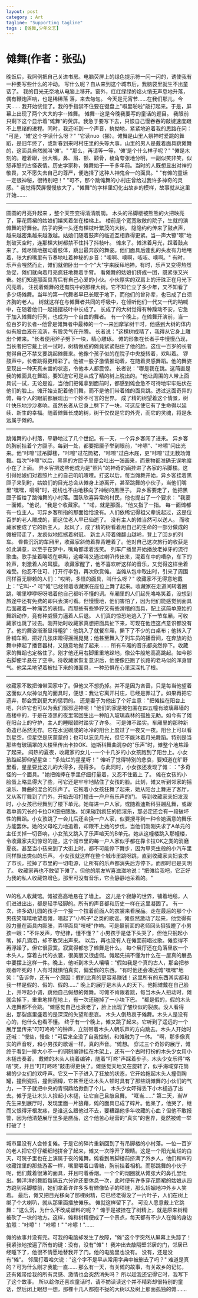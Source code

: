 ```yaml
---
layout: post
category : Art
tagline: "Supporting tagline"
tags : [傩舞,少年文艺]
---
```

# 傩舞(作者：张弘)
晚饭后，我照例把自己关进书房。电脑荧屏上的绿色提示符一闪一闪的，诱使我有一种要写些什么的冲动。
写什么呢？自从来到这个城市后，我脑袋里就生不出童话了。 
我的目光无奈地从电脑上移开。窗外，红红绿绿的焰火悄无声息地升落，偶有鞭炮声响，也是稀稀落 落，来去匆匆。 今天是元宵节……在我们那儿，今天…… 
我开始恍惚了。我的手指禁不住要在键盘上"噼里啪啦"敲打起来。于是，屏幕上出现了两个大大的字--傩舞。 
傩舞--这是今晚我要写的童话的题目。 
我眼前只剩下这个显示着"傩舞"的荧屏。我急于要写下去，只恨自己慢吞吞的敲键速度跟不上思绪的进程。同时，我还听到一个声音，执拗地，紧紧地追着我的思路在问： 
"可是，'傩'这个字读什么呀？" 
"它读nuo（挪）。傩舞是山里人祭神时爱跳的舞蹈，是旧年终了，或新春到来时村庄里的头等大事。山里的男人是戴着面具跳傩舞的，这面具自然就叫'傩'。" 
"那么，再请等一等，'傩'是个什么样子呢？" 
"傩是木刻的。瞪着眼，张大嘴，鼻、眉、额、颧骨，棱角夸张地分明，一副似笑非笑，似怒非怒的古怪表情。历史学家称，傩舞始于一千多年前。当时的人既想显出对神的敬畏，又不愿失去自己的尊严，便选择了这种人神鬼合一的面具。" 
"有傩的童话一定很神秘，很特别吧！" 
"可不，那个跳傩舞的小村庄曾给过我许多神奇的灵感。" 
我觉得荧屏慢慢放大了，"傩舞"的字样里幻化出故乡的模样，故事就从这里开始……. 
 
***
圆圆的月亮升起来 ，整个天空变得清清朗朗。 
木头的吊脚楼被熊熊的火把映亮了，穿花筒裙的姑娘们嬉笑着坐在楼梯上。 
楼前是个宽宽敞敞的院子，生就的演傩舞的好舞台。院子的另一头还有棵枝叶繁茂的大树。 
隐隐约约传来了鼓点声，越来越密集越来越激越。姑娘们随着鼓声的临近互相靠得更紧。当一声大镲"嚓"地划破天空时，连那棵大树都禁不住抖了抖枝叶。 
傩来了。傩沐着月光，踩着鼓点来了。傩尽情地摆动着肢体，跳出最奔放的舞姿。他们面具后蓬乱的头发有力地甩着，张大的嘴里有节奏地吐着神秘的乡音："噢啊、噢啊，咳咳、噢啊。" 
有时，乐声会嘎然而止，傩们就俯卧出一个个"大"字来膜拜地神。有时，乐声又变得热烈急促，傩们就向着月亮疯狂地舞着手臂。 
看傩舞的姑娘们挤成一团，既紧张又兴奋。她们知道那面具背后有自己心爱的小伙。小伙厚实的双肩上的汗珠正在月光下闪亮着。 
注视着傩舞的还有院中的那棵大树。它不知伫立了多少年，又不知看了多少场傩舞。当年的第一代舞者早已长眠于地下，而他们的曾孙辈，也已成了白须齐胸的老人。 
树就这样在与傩舞者共同的呼吸中，在倾听他们一代又一代的呐喊中，在随着他们一起摇摆枝叶中长成了。 
长成了的大树觉得有种躁动不安，它急于加入傩舞的行列，也成为一个自由的舞者。 
有一个晚上，在傩舞开演前，当一位百岁的长者--他曾是傩舞者中最棒的一个--来回摩挲树干时，他感到大树的体内似有股血液在流淌，有股灵气在升腾。 
长者说："这棵树成精了，我得从它身上雕出个傩来。"长者便用斧子劈下一块，精心雕琢。 
傩的形象在长者手中慢慢凸现，当长者把它戴上试一试时，树精做成的傩竟紧紧贴住了他的脸。这位一百岁的长者觉得自己不禁又要跳起傩舞来。他像个孩子似的在院子中央旋转着，欢叫着。 
锣鼓声中，长者跳得更精彩了。他被一股子激情推动着，在随着灵感舞蹈。他的舞姿呈现出一种天真未凿的状态，令他本人都震惊。 
长者说："哪是我在跳。这简直是我的傩面具在舞蹈。要知道它可是从成了精的树上脱出的。"他让周围的人带上面具试一试，无论是谁，当他们把傩拿到面前时，都感到傩会急不可待地牢牢贴伏在他们的脸上。傩开始支配着他们舞，而不是他们带着傩的面具跳。透过这面奇异的傩，每个人的眼前都展现出一个妙不可言的世界。 
成了精的树望着这个情景，树叶快乐地沙沙奏响。虽然长者从它身上劈下了一块，可这反使它有了生命得以延续、新生的幸福。随着傩舞长成的树，树干仅仅是它的外壳，而它的灵魂，将是永远属于傩的。 
 
***
跳傩舞的小村落，平静地过了几个世纪。有一天，一个异乡客闯了进来。 
异乡客的胸前挂着个方匣子。每到一处，都要把匣子举到眼前，"咔嚓"、"咔嚓"闪出光来。他"咔嚓"过吊脚楼，"咔嚓"过花筒裙，"咔嚓"过白木屐，更"咔嚓"过无数场傩舞。每次"咔嚓"以后，黑黑的方匣子里便会吐出一张画来，而景物都准确无误地缩小在了上面。 
异乡客把这些他成为是"照片"的神奇的画挂进了各家的吊脚楼。这引得姑娘们对着照片上的自己叽叽喳喳。打这以后，每当傩舞开始，异乡客挂着黑匣子来到时，姑娘们的目光总会从傩身上游离开，甚至跳舞的小伙子，当他们嘴里"嘿嘿，嗬嗬"时，视线也不由地移向了神秘的黑匣子。 
异乡客要走了，他把黑匣子留给了跳傩舞的小村落。面队欣喜异常的村民，他也提出了一个要求： 
"我要一面傩。"他说，"我是个收藏家。" 
"喏，就是那面。"他又指了一指。 
每一面傩都有一位主人。可异乡客所指的那面恰恰没有。人们依稀记得祖父辈说起过，这是位百岁的老人雕成的，而这位老人早已仙逝了。 
没有主人的傩当然可以送人。 
而收藏家便成了它的新主人。 
起风了，成了精的树看着用自己的生命的一部分做成的傩被带走了，发疯似地摇撼着树冠。 
新主人带着傩翻山越岭，登上了回乡的列车。 
昏昏沉沉的车厢里，收藏家斜倚着靠背睡着了。他对自己这次旅行的收获是如此满意，以至于在梦中，嘴角都漾着浅笑。 
列车广播里开始播放老掉牙的流行歌曲。歌手扯着喉咙在嘶叫，这嘶叫又通过喇叭传出来，混着车中的嘈杂，车下的轮声，刺激着人的耳膜。 
收藏家醒了，他不喜欢听这样的音乐，又觉得这样坐着难受。他忍不住可、打开行李包，再次欣赏傩。 
当傩从包中取出时，引来了周围同样百无聊赖的人们："哎哟，多怪的面具，叫什么呀？" 
收藏家不无得意地戴上："它叫--" 
可"傩"已经领着收藏家在座位上舞了起来。收藏家在走道间转着圈跳，嘴里咿咿呀呀唱着他自己都听不懂的词。车厢里的人们起先咯咯笑着，没想到旅途中还有免费的即兴表演可看。但慢慢地，他们害怕了，因为他们能感觉到面具后面藏着一种痛苦的表情。而那些有些狰狞又有些滑稽的面具，配上这简单原始的舞蹈动作，竟有种威慑力逼着人后退。 
人们真的惊恐地逃入了下一节车厢，可收藏家也跳了过去。刚开始时收藏家真想把面具扯下来，可现在他连这点意识都没有了。他的舞姿渐渐显得粗犷：他跳入了就餐车厢，撕下了不少的白桌布；他转入了卧铺车厢，把好几张床蹬得摇摇晃晃；他甚至舞入了列车员的播音间，在奔放的劲舞中捧起了播音器材，又随意地抛了起来……. 
所有车厢的音乐都突然停下。收藏家的舞蹈也定格住了。刚才他还用右脚重重地跺地，像公牛般地高高跳起。如今那右脚便半悬在了空中。待收藏家恢复意识后，他便像匹跑了长路的老马似的浑身冒气。他呆呆地望着被扯下来的傩面具，一种恐惧在心里深深扎了根。 
 
***
收藏家不敢把傩带回家中了。但他又不想扔掉。并不是因为吝啬，只是每当他望着这面似人似神似鬼的面具时，便想：我让它离开村庄，已经是罪过了。如果再把它遗弃，那会受到更大的惩罚的。 
还是妻子为他出了个好主意："把傩挂在阳台上吧，兴许它也可以为我们驱邪迎神呢！"他们的家是被包围在四五幢有玻璃幕墙的高楼中的，于是在漆黑的夜里常回生出一种陷入玻璃森林的孤独无助。如今有了傩在阳台上的守护，主人的睡眠顿时踏实了许多。 
可是傩不踏实。车厢里的那种新奇造已荡然无存。它在水泥砌成的冰冷的阳台上度过了一夜又一夜。阳台上可以看到星空，但星空是灰蒙蒙的；也可以忘见月光，但它不能沐着月光舞蹈。特别是当那些有玻璃罩的大楼里传出卡拉OK、迪斯科舞曲混杂的"乐声"时，傩整个地焦躁了起来。 
闷热的夏夜，收藏家的女儿--一个十几岁的小女孩跑到了阳台上。小女孩踮起脚仰望星空："多灿烂的星星呀！" 
傩听了觉得特别的悲哀，要知道在旷野里看，星星要比这儿的大得多，亮得多。 
与此同时，小女孩还发现了傩：："多奇怪的一个面具。"她把傩捧在手里仔细打量着，又忍不住戴上 
了。 
傩在女孩的小脸蛋上略显得大了些，可它还是牢牢地贴住了女孩的脸。此刻，傩又听到邻家的摇滚乐、舞曲的混合的乐声了。它拖着小女孩狂舞了起来，她从阳台上舞进了客厅，又从客厅舞到了门外，开始去叩打撞击一户户有乐声的门。 
等到收藏家夫妇发现时，小女孩已经舞到了楼下单元。她每进一户人家，或随着迪斯科狂蹦乱舞，或跟着单调冗长的卡拉OK细扭腰肢。如果碰到疯狂的摇滚乐，那必定还会有一段破坏性的舞蹈。小女孩跳了一会儿后还会换一户人家，似要搜寻到一种令她满意的舞乐方能罢休。她的父母吃力地追着，却跟不上她的步伐，当他们刚刚央求了A单元的主任关掉一切音响，小女孩又跳入了乐声喧天的B单元。她从这幢楼跳入那幢楼，令收藏家夫妇惊讶的是，这个城市里的每一户人家似乎都在靠卡拉OK之类的消磨夏夜。甚至当小孩来到了大街上时，都不可能停下舞步，因为甲壳虫般的小汽车里同样飘出类似的乐声。 
小女孩就这样在整个城市里跳呀跳，直到收藏家夫妇哀求了市长，拉掉了市里的一切电源，让所有的乐声都消失后方停下。而那时已是天明了。 
收藏家再也不敢留下傩了。但他的朋友W喜滋滋地说："把傩给我吧，它正好为我的私人收藏馆增色，那里可没有音乐，它会静静地呆着的。" 
 
***
W的私人收藏馆。傩被高高地悬在了墙上。 
这儿是个寂静的世界，铺着地毯，人们进进出出，都是轻手轻脚的。所有的声音都和历史一样在这里凝固了。 
有一次，许多幼儿园的孩子一个接一个拉着前面人的衣裳来看展品。走在最后的那个小男孩笑嘻嘻地望着傩，唱起了"小鸭子"之类的歌谣。傩忽然激动了起来，他觉得有股力量在面具内膨胀，弄得面具"吱吱"作响。可是最前面的老师回头狠狠瞪了小男孩一眼："不许发声，守纪律，懂不懂？" 
小男孩于是低下头哭了，但他只抿起小嘴，掉几滴泪，却不敢哭出声来。 
以后，再也没有人在傩面前唱过歌。傩变得不再浮躁了。但它很寂寞。寂寞得都忘了傩舞是什么。 
每个展厅还在角落里放一个木头人，穿着古代的衣裳，很美丽又很虚假。傩起先搞不懂为什么在一屋真的展品中要摆上这样一件。晚上，他听到木头人嚷嚷："假如我是个真的古人，那会把参观者吓死的！人有时就惧怕真实，偏爱假的东西。"有时他还会凑近傩"嘿嘿"地笑："告诉你，还有一个原因：假的比真的更容易赚钱！这里所有的东西其实都和我一样是假的、假的、假的……" 
晚上的展厅是木头人的天下。他把傩戴在自己脸上，并哼起小调，跳他自己假想的傩舞。可傩不肯跟着跳，每当木头人扭动时，傩就会掉下，重重地摔在地上，有一次还碰掉了一小块下巴。 
"都是假的，假的木头人连舞都不会跳。"傩感觉自己也衰老了，脸上出现了皱纹似的裂痕。没人看得 出，那裂痕里盛着的是深深的失望和悲哀。 
木头人倒热衷于傩舞。木头人是没有心的，他什么也看不懂。 
终于有一个晚上，傩又跳了起来。它听到了遥远的一个展厅里传来"叮叮咚咚"的钟声，立刻带着木头人朝乐声的方向跳去。木头人开始时还喊："慢些，慢些！"可后来全没了自我控制，和傩融为了一体。 
"啊，那多像真实的声音呀，和小男孩的歌谣一样，真的声音。"傩想。 
穿过三个奇妙的展厅，傩终于看到一排大小不一的铜制编钟挂在木架上，还有一个古时打扮的木头少女用小木槌击奏着。 
戴傩的木头人绕着编钟，随着"叮咚"声踩着步子。木头少女乐得"咯咯"笑，并且"叮叮咚咚"敲击得更快了。傩感觉天地又在旋转了，似乎海域穿花筒裙的少女们的欢呼声。它又一下子进入了狂放的状态，它开始拖起木头人撞倒陶罐，撞倒瓷瓶，撞倒酒樽，它甚至还让木头人顿时具有了那些跳傩舞的小伙们的气力，一下子就把中央的青铜鼎给掀倒了个儿。 
木头少女吓得丢下小木槌逃了出去。傩于是让木头人捡起小木槌，让它自己且敲且舞。 
"哐当……" 
第二天，当W先生来到展厅时，发现里面一片狼藉，傩的面具已成了碎片。他呆了，他哭了，继而又恨得牙根发疼，是谁这么跟他过不去，要糟蹋他多年收藏的心血？但他不敢报警，因为他清楚展厅里多是赝品，这个他苦心经营的"真实"的世界，竟然被傩一举打破了！ 
 
***
城市里没有人会修复傩。于是它的碎片重新回到了有吊脚楼的小村落。一位一百岁的老人把它仔仔细细地拼合了起来，傩又一次睁开了眼睛。这是一个阳光灿烂的白天，可院子里也在上演属于夜的傩舞。傩看到吊脚楼前挤满了外乡人，他们和W的收藏馆里的那些游客一样，嘴里嚼着口香糖，胸前挂着相机。而那跳舞的小伙子呢，他们戴着很薄的面具，并且叼着香烟。一个个的烟圈就从傩张大的鼻孔里吐出。懒洋洋的舞蹈每隔五六分钟还要休息一次，此时便有许多穿花筒裙的姑娘从四方跑到吊脚楼前，她们拿着许许多多有傩像坠子的项链，那么娇媚地冲外乡人笑着。 
最后，傩又把目光移向了那棵树精，它已经老得没了一片叶子，人们在树上绑了个大喇叭，就从那里面播放傩乐。 
傩就这样留下了。 
可没人愿意戴上它跳舞："这么沉，为什么不改成塑料的呢？" 
傩于是被挂在了树精上，就是原来树精被砍了一块的地方。这样，傩和树精便成了一个景点，每天都有不少人在傩的身边拍照："咔嚓"！ 
"咔嚓！" 
"咔嚓！"…… 
 
傩的故事并没有完。可我的电脑却发生了故障，"傩"这个字突然从屏幕上失踪了！ 
我紧张地按遍了所有的键：没有，没有"傩"！ 
我冲出去敲隔壁邻居的门，邻居已经睡下了，他很不情愿地替我开了门。他的电脑里也没有。 
没有，还是没有"傩"。 
邻居打着哈欠说："这个字不是早从常用字典中被删去了吗？" 
难道是真的？可为什么刚才我能一直…… 
那么有一天，有关傩的故事，有关故乡的记忆，还有傩带给我的所有灵感、激情也会突然消失吗？ 
所以趁我还记得它时，我写下了这个故事。 
所以趁你还喜欢童话时，请不妨读读这个并不精彩却很特别的童话，然后闭上眼想一想，那棵十几人都抱不拢的大树以及树上那面孤独的傩……. 